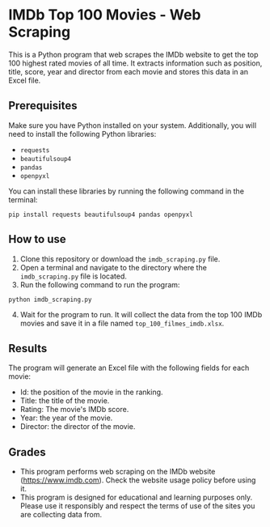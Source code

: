 # IMDb Top 100 Movies - Web Scraping

This is a Python program that web scrapes the IMDb website to get the top 100 highest rated movies of all time. It extracts information such as position, title, score, year and director from each movie and stores this data in an Excel file.

## Prerequisites

Make sure you have Python installed on your system. Additionally, you will need to install the following Python libraries:

- `requests`
- `beautifulsoup4`
- `pandas`
- `openpyxl`

You can install these libraries by running the following command in the terminal:

```
pip install requests beautifulsoup4 pandas openpyxl
```

## How to use

1. Clone this repository or download the `imdb_scraping.py` file.
2. Open a terminal and navigate to the directory where the `imdb_scraping.py` file is located.
3. Run the following command to run the program:

```
python imdb_scraping.py
```

4. Wait for the program to run. It will collect the data from the top 100 IMDb movies and save it in a file named `top_100_filmes_imdb.xlsx`.

## Results

The program will generate an Excel file with the following fields for each movie:

- Id: the position of the movie in the ranking.
- Title: the title of the movie.
- Rating: The movie's IMDb score.
- Year: the year of the movie.
- Director: the director of the movie.

## Grades

- This program performs web scraping on the IMDb website (https://www.imdb.com). Check the website usage policy before using it.
- This program is designed for educational and learning purposes only. Please use it responsibly and respect the terms of use of the sites you are collecting data from.